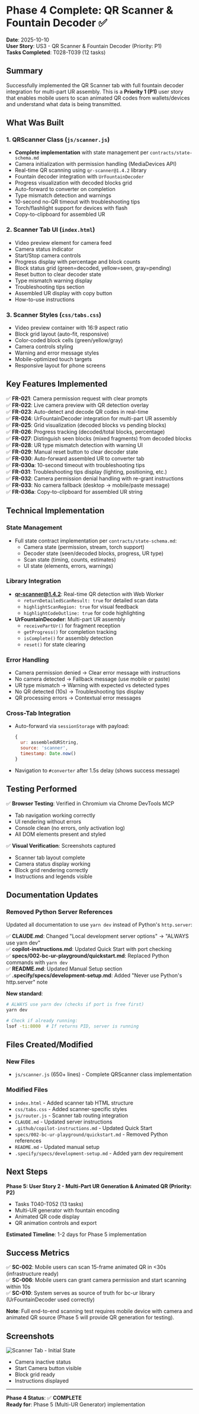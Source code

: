 # Phase 4 Complete: QR Scanner & Fountain Decoder ✅

**Date**: 2025-10-10  
**User Story**: US3 - QR Scanner & Fountain Decoder (Priority: P1)  
**Tasks Completed**: T028-T039 (12 tasks)

## Summary

Successfully implemented the QR Scanner tab with full fountain decoder integration for multi-part UR assembly. This is a **Priority 1 (P1)** user story that enables mobile users to scan animated QR codes from wallets/devices and understand what data is being transmitted.

## What Was Built

### 1. QRScanner Class (`js/scanner.js`)
- **Complete implementation** with state management per `contracts/state-schema.md`
- Camera initialization with permission handling (MediaDevices API)
- Real-time QR scanning using `qr-scanner@1.4.2` library
- Fountain decoder integration with `UrFountainDecoder`
- Progress visualization with decoded blocks grid
- Auto-forward to converter on completion
- Type mismatch detection and warnings
- 10-second no-QR timeout with troubleshooting tips
- Torch/flashlight support for devices with flash
- Copy-to-clipboard for assembled UR

### 2. Scanner Tab UI (`index.html`)
- Video preview element for camera feed
- Camera status indicator
- Start/Stop camera controls
- Progress display with percentage and block counts
- Block status grid (green=decoded, yellow=seen, gray=pending)
- Reset button to clear decoder state
- Type mismatch warning display
- Troubleshooting tips section
- Assembled UR display with copy button
- How-to-use instructions

### 3. Scanner Styles (`css/tabs.css`)
- Video preview container with 16:9 aspect ratio
- Block grid layout (auto-fit, responsive)
- Color-coded block cells (green/yellow/gray)
- Camera controls styling
- Warning and error message styles
- Mobile-optimized touch targets
- Responsive layout for phone screens

## Key Features Implemented

✅ **FR-021**: Camera permission request with clear prompts  
✅ **FR-022**: Live camera preview with QR detection overlay  
✅ **FR-023**: Auto-detect and decode QR codes in real-time  
✅ **FR-024**: UrFountainDecoder integration for multi-part UR assembly  
✅ **FR-025**: Grid visualization (decoded blocks vs pending blocks)  
✅ **FR-026**: Progress tracking (decoded/total blocks, percentage)  
✅ **FR-027**: Distinguish seen blocks (mixed fragments) from decoded blocks  
✅ **FR-028**: UR type mismatch detection with warning UI  
✅ **FR-029**: Manual reset button to clear decoder state  
✅ **FR-030**: Auto-forward assembled UR to converter tab  
✅ **FR-030a**: 10-second timeout with troubleshooting tips  
✅ **FR-031**: Troubleshooting tips display (lighting, positioning, etc.)  
✅ **FR-032**: Camera permission denial handling with re-grant instructions  
✅ **FR-033**: No camera fallback (desktop → mobile/paste message)  
✅ **FR-036a**: Copy-to-clipboard for assembled UR string  

## Technical Implementation

### State Management
- Full state contract implementation per `contracts/state-schema.md`:
  - Camera state (permission, stream, torch support)
  - Decoder state (seen/decoded blocks, progress, UR type)
  - Scan state (timing, counts, estimates)
  - UI state (elements, errors, warnings)

### Library Integration
- **qr-scanner@1.4.2**: Real-time QR detection with Web Worker
  - `returnDetailedScanResult: true` for detailed scan data
  - `highlightScanRegion: true` for visual feedback
  - `highlightCodeOutline: true` for code highlighting
- **UrFountainDecoder**: Multi-part UR assembly
  - `receivePartUr()` for fragment reception
  - `getProgress()` for completion tracking
  - `isComplete()` for assembly detection
  - `reset()` for state clearing

### Error Handling
- Camera permission denied → Clear error message with instructions
- No camera detected → Fallback message (use mobile or paste)
- UR type mismatch → Warning with expected vs detected types
- No QR detected (10s) → Troubleshooting tips display
- QR processing errors → Contextual error messages

### Cross-Tab Integration
- Auto-forward via `sessionStorage` with payload:
  ```javascript
  {
    ur: assembledURString,
    source: 'scanner',
    timestamp: Date.now()
  }
  ```
- Navigation to `#converter` after 1.5s delay (shows success message)

## Testing Performed

✅ **Browser Testing**: Verified in Chromium via Chrome DevTools MCP
- Tab navigation working correctly
- UI rendering without errors
- Console clean (no errors, only activation log)
- All DOM elements present and styled

✅ **Visual Verification**: Screenshots captured
- Scanner tab layout complete
- Camera status display working
- Block grid rendering correctly
- Instructions and legends visible

## Documentation Updates

### Removed Python Server References
Updated all documentation to use `yarn dev` instead of Python's `http.server`:

✅ **CLAUDE.md**: Changed "Local development server options" → "ALWAYS use yarn dev"  
✅ **copilot-instructions.md**: Updated Quick Start with port checking  
✅ **specs/002-bc-ur-playground/quickstart.md**: Replaced Python commands with `yarn dev`  
✅ **README.md**: Updated Manual Setup section  
✅ **.specify/specs/development-setup.md**: Added "Never use Python's http.server" note  

**New standard**:
```bash
# ALWAYS use yarn dev (checks if port is free first)
yarn dev

# Check if already running:
lsof -ti:8000  # If returns PID, server is running
```

## Files Created/Modified

### New Files
- `js/scanner.js` (650+ lines) - Complete QRScanner class implementation

### Modified Files
- `index.html` - Added scanner tab HTML structure
- `css/tabs.css` - Added scanner-specific styles
- `js/router.js` - Scanner tab routing integration
- `CLAUDE.md` - Updated server instructions
- `.github/copilot-instructions.md` - Updated Quick Start
- `specs/002-bc-ur-playground/quickstart.md` - Removed Python references
- `README.md` - Updated manual setup
- `.specify/specs/development-setup.md` - Added yarn dev requirement

## Next Steps

**Phase 5: User Story 2 - Multi-Part UR Generation & Animated QR (Priority: P2)**
- Tasks T040-T052 (13 tasks)
- Multi-UR generator with fountain encoding
- Animated QR code display
- QR animation controls and export

**Estimated Timeline**: 1-2 days for Phase 5 implementation

## Success Metrics

✅ **SC-002**: Mobile users can scan 15-frame animated QR in <30s (infrastructure ready)  
✅ **SC-006**: Mobile users can grant camera permission and start scanning within 10s  
✅ **SC-010**: System serves as source of truth for bc-ur library (UrFountainDecoder used correctly)  

**Note**: Full end-to-end scanning test requires mobile device with camera and animated QR source (Phase 5 will provide QR generation for testing).

## Screenshots

![Scanner Tab - Initial State](scanner_initial.png)
- Camera inactive status
- Start Camera button visible
- Block grid ready
- Instructions displayed

---

**Phase 4 Status**: ✅ **COMPLETE**  
**Ready for**: Phase 5 (Multi-UR Generator) implementation
